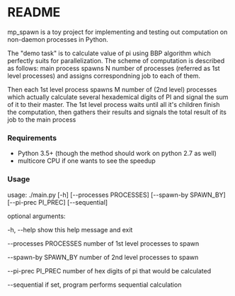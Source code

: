 # README #

mp_spawn is a toy project for implementing and testing out computation on non-daemon processes in Python.

The "demo task" is to calculate value of pi using BBP algorithm which perfectly suits for parallelization.
The scheme of computation is described as follows: main process spawns N number of processes (referred as 1st level processes) and assigns correspondning job to each of them.

Then each 1st level process spawns M number of (2nd level) processes which actually calculate several hexademical digits of PI and signal the sum of it to their master.
The 1st level process waits until all it's children finish the computation, then gathers their results and signals the total result of its job to the main process


### Requirements ###

* Python 3.5+ (though the method should work on python 2.7 as well)
* multicore CPU if one wants to see the speedup

### Usage ###

usage: ./main.py [-h] [--processes PROCESSES] [--spawn-by SPAWN_BY]
               [--pi-prec PI_PREC] [--sequential]

optional arguments:

  -h, --help            show this help message and exit

  --processes PROCESSES
                        number of 1st level processes to spawn

  --spawn-by SPAWN_BY   number of 2nd level processes to spawn

  --pi-prec PI_PREC     number of hex digits of pi that would be calculated

  --sequential          if set, program performs sequential calculation


